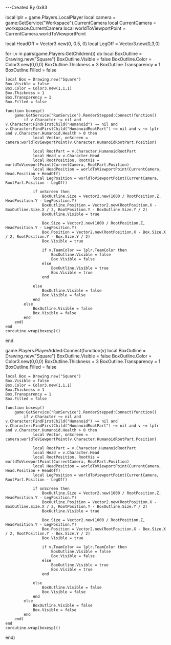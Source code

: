 ---Created By 0x83

local lplr = game.Players.LocalPlayer
local camera = game:GetService("Workspace").CurrentCamera
local CurrentCamera = workspace.CurrentCamera
local worldToViewportPoint = CurrentCamera.worldToViewportPoint

local HeadOff = Vector3.new(0, 0.5, 0)
local LegOff = Vector3.new(0,3,0)

for i,v in pairs(game.Players:GetChildren()) do
    local BoxOutline = Drawing.new("Square")
    BoxOutline.Visible = false
    BoxOutline.Color = Color3.new(0,0,0)
    BoxOutline.Thickness = 3
    BoxOutline.Transparency = 1
    BoxOutline.Filled = false

    local Box = Drawing.new("Square")
    Box.Visible = false
    Box.Color = Color3.new(1,1,1)
    Box.Thickness = 1
    Box.Transparency = 1
    Box.Filled = false

    function boxesp()
        game:GetService("RunService").RenderStepped:Connect(function()
            if v.Character ~= nil and v.Character:FindFirstChild("Humanoid") ~= nil and v.Character:FindFirstChild("HumanoidRootPart") ~= nil and v ~= lplr and v.Character.Humanoid.Health > 0 then
                local Vector, onScreen = camera:worldToViewportPoint(v.Character.HumanoidRootPart.Position)

                local RootPart = v.Character.HumanoidRootPart
                local Head = v.Character.Head
                local RootPosition, RootVis = worldToViewportPoint(CurrentCamera, RootPart.Position)
                local HeadPosition = worldToViewportPoint(CurrentCamera, Head.Position + HeadOff)
                local LegPosition = worldToViewportPoint(CurrentCamera, RootPart.Position - LegOff)

                if onScreen then
                    BoxOutline.Size = Vector2.new(1000 / RootPosition.Z, HeadPosition.Y - LegPosition.Y)
                    BoxOutline.Position = Vector2.new(RootPosition.X - BoxOutline.Size.X / 2, RootPosition.Y - BoxOutline.Size.Y / 2)
                    BoxOutline.Visible = true

                    Box.Size = Vector2.new(1000 / RootPosition.Z, HeadPosition.Y - LegPosition.Y)
                    Box.Position = Vector2.new(RootPosition.X - Box.Size.X / 2, RootPosition.Y - Box.Size.Y / 2)
                    Box.Visible = true

                    if v.TeamColor == lplr.TeamColor then
                        BoxOutline.Visible = false
                        Box.Visible = false
                    else
                        BoxOutline.Visible = true
                        Box.Visible = true
                    end

                else
                    BoxOutline.Visible = false
                    Box.Visible = false
                end
            else
                BoxOutline.Visible = false
                Box.Visible = false
            end
        end)
    end
    coroutine.wrap(boxesp)()
end

game.Players.PlayerAdded:Connect(function(v)
    local BoxOutline = Drawing.new("Square")
    BoxOutline.Visible = false
    BoxOutline.Color = Color3.new(0,0,0)
    BoxOutline.Thickness = 3
    BoxOutline.Transparency = 1
    BoxOutline.Filled = false

    local Box = Drawing.new("Square")
    Box.Visible = false
    Box.Color = Color3.new(1,1,1)
    Box.Thickness = 1
    Box.Transparency = 1
    Box.Filled = false

    function boxesp()
        game:GetService("RunService").RenderStepped:Connect(function()
            if v.Character ~= nil and v.Character:FindFirstChild("Humanoid") ~= nil and v.Character:FindFirstChild("HumanoidRootPart") ~= nil and v ~= lplr and v.Character.Humanoid.Health > 0 then
                local Vector, onScreen = camera:worldToViewportPoint(v.Character.HumanoidRootPart.Position)

                local RootPart = v.Character.HumanoidRootPart
                local Head = v.Character.Head
                local RootPosition, RootVis = worldToViewportPoint(CurrentCamera, RootPart.Position)
                local HeadPosition = worldToViewportPoint(CurrentCamera, Head.Position + HeadOff)
                local LegPosition = worldToViewportPoint(CurrentCamera, RootPart.Position - LegOff)

                if onScreen then
                    BoxOutline.Size = Vector2.new(1000 / RootPosition.Z, HeadPosition.Y - LegPosition.Y)
                    BoxOutline.Position = Vector2.new(RootPosition.X - BoxOutline.Size.X / 2, RootPosition.Y - BoxOutline.Size.Y / 2)
                    BoxOutline.Visible = true

                    Box.Size = Vector2.new(1000 / RootPosition.Z, HeadPosition.Y - LegPosition.Y)
                    Box.Position = Vector2.new(RootPosition.X - Box.Size.X / 2, RootPosition.Y - Box.Size.Y / 2)
                    Box.Visible = true

                    if v.TeamColor == lplr.TeamColor then
                        BoxOutline.Visible = false
                        Box.Visible = false
                    else
                        BoxOutline.Visible = true
                        Box.Visible = true
                    end

                else
                    BoxOutline.Visible = false
                    Box.Visible = false
                end
            else
                BoxOutline.Visible = false
                Box.Visible = false
            end
        end)
    end
    coroutine.wrap(boxesp)()
end)
